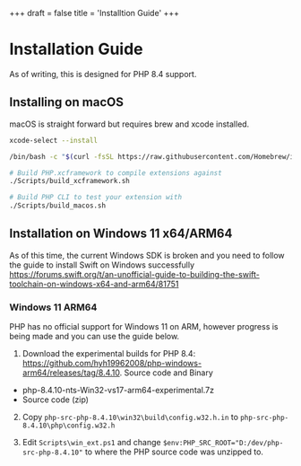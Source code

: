 +++
draft = false
title = 'Installtion Guide'
+++

# Installation Guide

As of writing, this is designed for PHP 8.4 support.

## Installing on macOS

macOS is straight forward but requires brew and xcode installed.

```bash
xcode-select --install

/bin/bash -c "$(curl -fsSL https://raw.githubusercontent.com/Homebrew/install/HEAD/install.sh)"

# Build PHP.xcframework to compile extensions against
./Scripts/build_xcframework.sh

# Build PHP CLI to test your extension with
./Scripts/build_macos.sh
```

## Installation on Windows 11 x64/ARM64

As of this time, the current Windows SDK is broken and you need to follow the guide to install Swift on Windows successfully https://forums.swift.org/t/an-unofficial-guide-to-building-the-swift-toolchain-on-windows-x64-and-arm64/81751

### Windows 11 ARM64

PHP has no official support for Windows 11 on ARM, however progress is being made and you can use the guide below.

1. Download the experimental builds for PHP 8.4: https://github.com/hyh19962008/php-windows-arm64/releases/tag/8.4.10. Source code and Binary

 - php-8.4.10-nts-Win32-vs17-arm64-experimental.7z
 - Source code (zip)

2. Copy `php-src-php-8.4.10\win32\build\config.w32.h.in` to `php-src-php-8.4.10\php\config.w32.h`

3. Edit `Scripts\win_ext.ps1` and change `$env:PHP_SRC_ROOT="D:/dev/php-src-php-8.4.10"` to where the PHP source code was unzipped to.